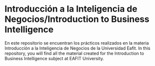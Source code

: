 # Introducción a la Inteligencia de Negocios/Introduction to Business Intelligence
En este repositorio se encuentran los prácticos realizados en la materia Introducción a la Inteligencia de Negocios de la Universidad Eafit. 
In this repository, you will find all the material created for the Introduction to Business Intelligence subject at EAFIT University.
